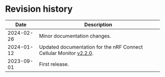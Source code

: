 # Revision history

| Date       | Description    |
|------------|----------------|
| 2024-02-26 | Minor documentation changes. |
| 2024-01-12 | Updated documentation for the nRF Connect Cellular Monitor [v2.2.0](https://github.com/NordicSemiconductor/pc-nrfconnect-cellularmonitor/blob/main/Changelog.md). |
| 2023-09-01 | First release. |
